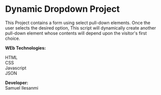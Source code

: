 # Dynamic Dropdown Project
This Project  contains a form using select pull-down elements.  Once the user selects the desired option, This script will dynamically create another pull-down element whose contents will depend upon the visitor's first choice.

<b>WEb Technologies:</b>

HTML</br>
CSS</br>
Javascript</br>
JSON</br>

<b>Developer:</b></br>
Samuel Ilesanmi
